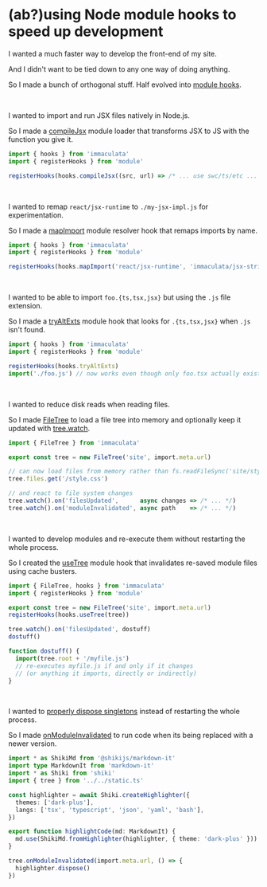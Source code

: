 # (ab?)using Node module hooks to speed up development

I wanted a much faster way to develop the front-end of my site.

And I didn't want to be tied down to any one way of doing anything.

So I made a bunch of orthogonal stuff. Half evolved into [module hooks](../api/module-hooks.md#module-hooks).

<br>

I wanted to import and run JSX files natively in Node.js.

So I made a [compileJsx](../api/module-hooks.md#compilejsx) module loader that transforms JSX to JS with the function you give it.

```ts
import { hooks } from 'immaculata'
import { registerHooks } from 'module'

registerHooks(hooks.compileJsx((src, url) => /* ... use swc/ts/etc ... */))
```

<br>

I wanted to remap `react/jsx-runtime` to `./my-jsx-impl.js` for experimentation.

So I made a [mapImport](../api/module-hooks.md#mapimport) module resolver hook that remaps imports by name.

```ts
import { hooks } from 'immaculata'
import { registerHooks } from 'module'

registerHooks(hooks.mapImport('react/jsx-runtime', 'immaculata/jsx-strings.js'))
```

<br>

I wanted to be able to import `foo.{ts,tsx,jsx}` but using the `.js` file extension.

So I made a [tryAltExts](../api/module-hooks.md#tryaltexts) module hook that looks for `.{ts,tsx,jsx}` when `.js` isn't found.

```ts
import { hooks } from 'immaculata'
import { registerHooks } from 'module'

registerHooks(hooks.tryAltExts)
import('./foo.js') // now works even though only foo.tsx actually exists
```

<br>

I wanted to reduce disk reads when reading files.

So I made [FileTree](../api/filetree.md#filetree) to load a file tree into memory
and optionally keep it updated with [tree.watch](../api/filetree.md#watch).

```ts
import { FileTree } from 'immaculata'

export const tree = new FileTree('site', import.meta.url)

// can now load files from memory rather than fs.readFileSync('site/style.css')
tree.files.get('/style.css')

// and react to file system changes
tree.watch().on('filesUpdated',      async changes => /* ... */)
tree.watch().on('moduleInvalidated', async path    => /* ... */)
```

<br>

I wanted to develop modules and re-execute them without restarting the whole process.

So I created the [useTree](../api/module-hooks.md#usetree) module hook that invalidates re-saved module files using cache busters.

```ts
import { FileTree, hooks } from 'immaculata'
import { registerHooks } from 'module'

export const tree = new FileTree('site', import.meta.url)
registerHooks(hooks.useTree(tree))

tree.watch().on('filesUpdated', dostuff)
dostuff()

function dostuff() {
  import(tree.root + '/myfile.js')
  // re-executes myfile.js if and only if it changes
  // (or anything it imports, directly or indirectly)
}
```

<br>



I wanted to [properly dispose singletons](https://github.com/thesoftwarephilosopher/immaculata.dev/blob/147c7aedf369e47b6b5155d147ea91dfe9d83d58/site/build/highlighter.ts#L19-L22)
instead of restarting the whole process.

So I made [onModuleInvalidated](../api/filetree.md#onmoduleinvalidated) to run code when its being replaced with a newer version.

```ts
import * as ShikiMd from '@shikijs/markdown-it'
import type MarkdownIt from 'markdown-it'
import * as Shiki from 'shiki'
import { tree } from '../../static.ts'

const highlighter = await Shiki.createHighlighter({
  themes: ['dark-plus'],
  langs: ['tsx', 'typescript', 'json', 'yaml', 'bash'],
})

export function highlightCode(md: MarkdownIt) {
  md.use(ShikiMd.fromHighlighter(highlighter, { theme: 'dark-plus' }))
}

tree.onModuleInvalidated(import.meta.url, () => {
  highlighter.dispose()
})
```
